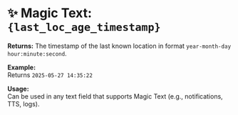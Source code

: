 # ✨ Magic Text: `{last_loc_age_timestamp}`

**Returns:** The timestamp of the last known location in format `year-month-day hour:minute:second`.

**Example:**  
Returns `2025-05-27 14:35:22`

**Usage:**  
Can be used in any text field that supports Magic Text (e.g., notifications, TTS, logs).
